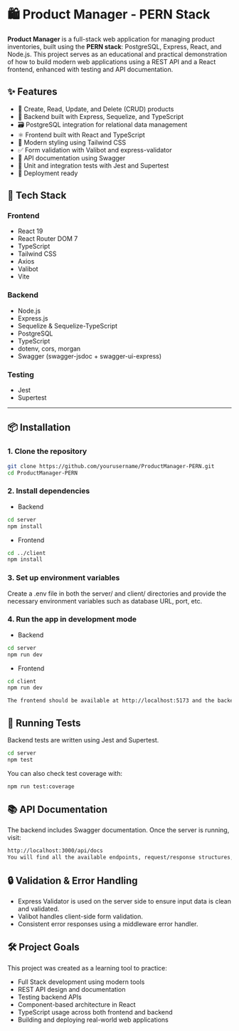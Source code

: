 # 🛍️ Product Manager - PERN Stack

**Product Manager** is a full-stack web application for managing product inventories, built using the **PERN stack**: PostgreSQL, Express, React, and Node.js. This project serves as an educational and practical demonstration of how to build modern web applications using a REST API and a React frontend, enhanced with testing and API documentation.


## ✨ Features

- 🔧 Create, Read, Update, and Delete (CRUD) products
- 🧩 Backend built with Express, Sequelize, and TypeScript
- 🗃️ PostgreSQL integration for relational data management
- ⚛️ Frontend built with React and TypeScript
- 🎨 Modern styling using Tailwind CSS
- ✅ Form validation with Valibot and express-validator
- 📃 API documentation using Swagger
- 🧪 Unit and integration tests with Jest and Supertest
- 🚀 Deployment ready


## 🧱 Tech Stack

### Frontend
- React 19
- React Router DOM 7
- TypeScript
- Tailwind CSS
- Axios
- Valibot
- Vite

### Backend
- Node.js
- Express.js
- Sequelize & Sequelize-TypeScript
- PostgreSQL
- TypeScript
- dotenv, cors, morgan
- Swagger (swagger-jsdoc + swagger-ui-express)

### Testing
- Jest
- Supertest

---

## 📦 Installation

### 1. Clone the repository

```bash
git clone https://github.com/yourusername/ProductManager-PERN.git
cd ProductManager-PERN
```

### 2. Install dependencies

- Backend
```bash
cd server
npm install
```
- Frontend
```bash
cd ../client
npm install
```

### 3. Set up environment variables
Create a .env file in both the server/ and client/ directories and provide the necessary environment variables such as database URL, port, etc.

### 4. Run the app in development mode

- Backend
```bash
cd server
npm run dev
```
- Frontend
```bash
cd client
npm run dev

The frontend should be available at http://localhost:5173 and the backend at http://localhost:3000 (or whichever ports you configure).
```


## 🧪 Running Tests

Backend tests are written using Jest and Supertest.

```bash
cd server
npm test
```

You can also check test coverage with:

```bash
npm run test:coverage
```


## 📚 API Documentation
The backend includes Swagger documentation. Once the server is running, visit:

```bash
http://localhost:3000/api/docs
You will find all the available endpoints, request/response structures, and status codes.
```

## 🔒 Validation & Error Handling

- Express Validator is used on the server side to ensure input data is clean and validated.
- Valibot handles client-side form validation.
- Consistent error responses using a middleware error handler.


## 🛠️ Project Goals

This project was created as a learning tool to practice:
- Full Stack development using modern tools
- REST API design and documentation
- Testing backend APIs
- Component-based architecture in React
- TypeScript usage across both frontend and backend
- Building and deploying real-world web applications